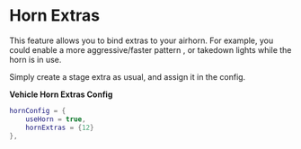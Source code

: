 # Horn Extras

This feature allows you to bind extras to your airhorn. For example, you could enable a more aggressive/faster pattern , or takedown lights while the horn is in use.

Simply create a stage extra as usual, and assign it in the config.
<!-- 
{% hint style="success" %}
Brake extras are state aware!
{% endhint %} -->

**Vehicle Horn Extras Config**

```lua
hornConfig = {
    useHorn = true,
    hornExtras = {12}
},
```
